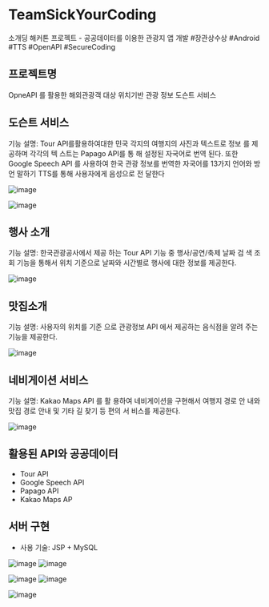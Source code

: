 # TeamSickYourCoding

소개딩 해커톤 프로젝트 - 공공데이터를 이용한 관광지 앱 개발 #장관상수상 #Android #TTS #OpenAPI #SecureCoding

## 프로젝트명 

OpneAPI 를 활용한 해외관광객 대상 위치기반 관광 정보 도슨트 서비스



## 도슨트 서비스

기능 설명: Tour API를활용하여대한 민국 각지의 여행지의 사진과 텍스트로 정보 를 제공하며 각각의 텍 스트는 Papago API를 통 해 설정된 자국어로 번역 된다. 또한 Google Speech API 를 사용하여 한국 관광 정보를 번역한 자국어를 13가지 언어와 방언 말하기 TTS를 통해 사용자에게 음성으로 전 달한다

![image](https://user-images.githubusercontent.com/49010295/144741582-5a03d16b-bdcc-441d-bcd2-b2b6b783bbd6.png)

![image](https://user-images.githubusercontent.com/49010295/144741589-940553ef-db93-463e-b012-4b36b58453a8.png)

## 행사 소개 

기능 설명: 한국관광공사에서 제공 하는 Tour API 기능 중 행사/공연/축제 날짜 검 색 조회 기능을 통해서 위치 기준으로 날짜와 시간별로 행사에 대한 정보를 제공한다.

![image](https://user-images.githubusercontent.com/49010295/144741592-ee295af4-c7e6-4491-a97f-be75268f2b14.png)

## 맛집소개

기능 설명: 사용자의 위치를 기준 으로 관광정보 API 에서 제공하는 음식점을 알려 주는 기능을 제공한다.

![image](https://user-images.githubusercontent.com/49010295/144741599-cad137d5-f4a0-49d7-97a5-20c321866914.png)

## 네비게이션 서비스

기능 설명: Kakao Maps API 를 활 용하여 네비게이션을 구현해서 여행지 경로 안 내와 맛집 경로 안내 및 기타 길 찾기 등 편의 서 비스를 제공한다.

![image](https://user-images.githubusercontent.com/49010295/144741601-6e5d104f-0d6e-4061-a2dd-248a396c4f90.png)

## 활용된 API와 공공데이터

- Tour API 
- Google Speech API 
- Papago API 
- Kakao Maps AP

## 서버 구현

- 사용 기술: JSP + MySQL


![image](https://user-images.githubusercontent.com/49010295/144741650-4ce47eb3-ea87-4a07-9967-567e057b6156.png)
![image](https://user-images.githubusercontent.com/49010295/144741661-670403c1-9fc4-4883-a302-0227d52e5004.png)


![image](https://user-images.githubusercontent.com/49010295/144741639-32e6054a-efc1-4229-abe1-c334b4220777.png)
![image](https://user-images.githubusercontent.com/49010295/144741642-ff0bb135-6064-4b17-9cee-02f19b2372a6.png)


![image](https://user-images.githubusercontent.com/49010295/144741625-fc03d02a-b5ba-4062-8989-4e3da787d20c.png)
